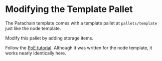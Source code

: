 # Modifying the Template Pallet

The Parachain template comes with a template pallet at `pallets/template` just like the node template.

Modify this pallet by adding storage items.

Follow the [PoE tutorial](https://substrate.dev/docs/en/tutorials/build-a-dapp/). Although it was written for the node
template, it works nearly identically here.
